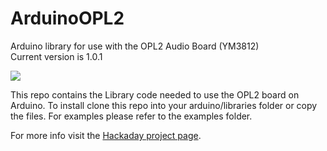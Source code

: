 # ArduinoOPL2
Arduino library for use with the OPL2 Audio Board (YM3812)  
Current version is 1.0.1

![](https://raw.githubusercontent.com/DhrBaksteen/ArduinoOPL2/master/OPL2_board.JPG)

This repo contains the Library code needed to use the OPL2 board on Arduino. To install clone this repo into your arduino/libraries folder or copy the files. For examples please refer to the examples folder.

For more info visit the [Hackaday project page](https://hackaday.io/project/18995-opl2-audio-board-for-arduino-raspberry-pi).
